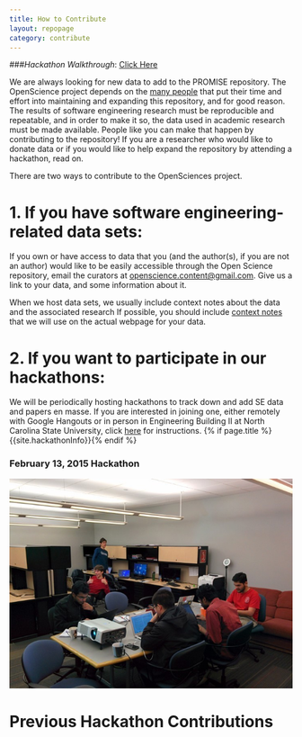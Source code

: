 ```yaml
---
title: How to Contribute
layout: repopage
category: contribute
---
```


###_Hackathon Walkthrough_: [Click Here](/repo/hackathon.html)

We are always looking for new data to add to the PROMISE repository. The OpenScience project 
depends on the [many people](/repo/people) that put their time and effort into maintaining 
and expanding this repository, and for good reason. The results of software engineering 
research must be reproducible and repeatable, and in order to make it so, the data used 
in academic research must be made available. People like you can make that happen by 
contributing to the repository! If you are a researcher who would like to donate data or if 
you would like to help expand the repository by attending a hackathon, read on.

There are two ways to contribute to the OpenSciences project.

# 1. If you have software engineering-related data sets:

If you own or have access to data that you (and the author(s), if you are not an author) 
would like to be easily accessible through the Open Science repository, email the curators 
at [openscience.content@gmail.com](mailto:openscience.content@gmail.com). Give us a link to 
your data, and some information about it. 

When we host data sets, we usually include context notes about the data and the associated 
research If possible, you should include [context notes](/repo/contribute/contextnotes.html) 
that we will use on the actual webpage for your data.

# 2. If you want to participate in our hackathons:

We will be periodically hosting hackathons to track down and add SE data and papers en masse. 
If you are interested in joining one, either remotely with Google Hangouts or in person in 
Engineering Building II at North Carolina State University, click [here](/repo/contribute/hackathon.html) for instructions.
{% if page.title %} {{site.hackathonInfo}}{% endif %}


### February 13, 2015  Hackathon

![February 13, 2015 Hackathon](/img/2015-02-13-hackathon3.jpg "February 13, 2015 Hackathon")

# Previous Hackathon Contributions
